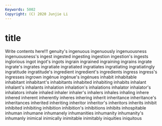 ```yaml
---
Keywords: 5002
Copyright: (C) 2020 Junjie Li
---
```


# title

Write contents here!!!
genuity's 
ingenuous 
ingenuously 
ingenuousness
ingenuousness's 
ingest 
ingested 
ingesting 
ingestion 
ingestion's 
ingests 
inglorious 
ingot 
ingot's
ingots 
ingrain 
ingrained 
ingraining 
ingrains 
ingrate 
ingrate's 
ingrates 
ingratiate 
ingratiated
ingratiates 
ingratiating 
ingratiatingly 
ingratitude 
ingratitude's 
ingredient 
ingredient's 
ingredients 
ingress 
ingress's
ingresses 
ingrown 
ingénue 
ingénue's 
ingénues 
inhabit 
inhabitable 
inhabitant 
inhabitant's 
inhabitants
inhabited 
inhabiting 
inhabits 
inhalant 
inhalant's 
inhalants 
inhalation 
inhalation's 
inhalations 
inhalator
inhalator's 
inhalators 
inhale 
inhaled 
inhaler 
inhaler's 
inhalers 
inhales 
inhaling 
inhere
inhered 
inherent 
inherently 
inheres 
inhering 
inherit 
inheritance 
inheritance's 
inheritances 
inherited
inheriting 
inheritor 
inheritor's 
inheritors 
inherits 
inhibit 
inhibited 
inhibiting 
inhibition 
inhibition's
inhibitions 
inhibits 
inhospitable 
inhuman 
inhumane 
inhumanely 
inhumanities 
inhumanity 
inhumanity's 
inhumanly
inimical 
inimically 
inimitable 
inimitably 
iniquities 
iniquitous 

